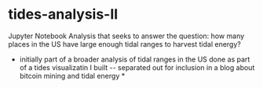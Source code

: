 # tides-analysis-II
Jupyter Notebook Analysis that seeks to answer the question: how many places in the US have large enough tidal ranges to harvest tidal energy?

* initially part of a broader analysis of tidal ranges in the US done as part of a tides visualizatin I built -- separated out for inclusion in a blog about bitcoin mining and tidal energy *
